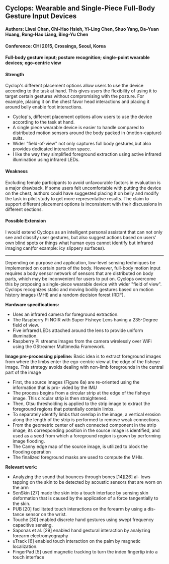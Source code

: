 ## Cyclops: Wearable and Single-Piece Full-Body Gesture Input Devices

#### Authors: Liwei Chan, Chi-Hao Hsieh, Yi-Ling Chen, Shuo Yang, Da-Yuan Huang, Rong-Hao Liang, Bing-Yu Chen
#### Conference: CHI 2015, Crossings, Seoul, Korea 
#### Full-body gesture input; posture recognition; single-point wearable devices; ego-centric view

#### Strength
Cyclop's different placement options allow users to use the device according to the task at hand. This gives users the flexibility of using it to target certain gestures without compromising with the posture. For example, placing it on the chest favor head interactions and placing it around belly enable foot interactions.

- Cyclop's, different placement options allow users to use the device according to the task at hand.
- A single piece wearable device is easier to handle compared to distributed motion sensors around the body packed in (motion-capture) suits.
- Wider "field-of-view" not only captures full body gestures,but also provides dedicated interaction space.
- I like the way they simplified foreground extraction using active infrared illumination using infrared LEDs.

#### Weakness
Excluding female participants to avoid unfavourable factors in evaluation is a major drawback. If some users felt uncomfortable with putting the device on the chest, authors could have suggested placing it on belly and modify the task in pilot study to get more representative results. The claim to support different placement options is inconsistent with their discussions in different sections.

#### Possible Extension
I would extend Cyclops as an intelligent personal assistant that can not only see and classify user gestures, but also suggest actions based on users' own blind spots or things what human eyes cannot identify but infrared imaging can(for example: icy slippery surfaces).

---

Depending on purpose and application, low-level sensing techniques be implemented on certain parts of the body. However, full-body motion input requires a body sensor network of sensors that are distributed on body parts, which may be inconvenient for users to put on. Cyclops overcome this by proposing a single-piece wearable device with wider "field of view". Cyclops recognizes static and moving bodily gestures based on motion history images (MHI) and a random decision forest (RDF). 

**Hardware specifications:**
- Uses an infrared camera for foreground extraction.
- The Raspberry Pi NOIR with Super Fisheye Lens having a 235-Degree field of view.
- Five infrared LEDs attached around the lens to provide uniform illumination.
- Raspberry Pi streams images from the camera wirelessly over WiFi using the GStreamer Multimedia Framework.

**Image pre-processing pipeline:**
Basic idea is to extract foreground images from where the limbs enter the ego-centric view at the edge of the fisheye image. This strategy avoids dealing with non-limb foregrounds in the central part of the image
- First, the source images (Figure 6a) are re-oriented using the information that is pro- vided by the IMU
- The process begins from a circular strip at the edge of the fisheye image. This circular strip is then straightened.
- Then, Otsu thresholding is applied to the strip image to extract the foreground regions that potentially contain limbs.
- To separately identify limbs that overlap in the image, a vertical erosion along the length of the strip is performed to remove weak connections.
- From the geometric center of each connected component in the strip image, its corresponding position in the source image is identified, and used as a seed from which a foreground region is grown by performing image flooding.
- The Canny edge map of the source image, is utilized to block the flooding operation
- The finalized foreground masks are used to compute the MHIs.


**Relevant work:**
- Analyzing the sound that bounces through bones [14][26] al- lows tapping on the skin to be detected by acoustic sensors that are worn on the arm
- SenSkin [27] made the skin into a touch interface by sensing skin deformation that is caused by the application of a force tangentially to the skin.
- PUB [20] facilitated touch interactions on the forearm by using a dis- tance sensor on the wrist.
- Touche [30] enabled discrete hand gestures using swept frequency capacitive sensing.
- Saponas et al. [29] enabled hand gestural interaction by analyzing forearm electromyography
- uTrack [6] enabled touch interaction on the palm by magnetic localization.
- FingerPad [5] used magnetic tracking to turn the index fingertip into a touch interface
